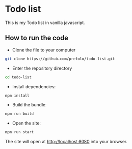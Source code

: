 # Todo list

This is my Todo list in vanilla javascript.

## How to run the code

- Clone the file to your computer

```bash
git clone https://github.com/prefolo/todo-list.git
```

- Enter the repository directory

```bash
cd todo-list
```

- Install dependencies:

```bash
npm install
```

- Build the bundle:

```bash
npm run build
```

- Open the site:

```bash
npm run start
```

The site will open at [http://localhost:8080](http://localhost:8080) into your browser.
